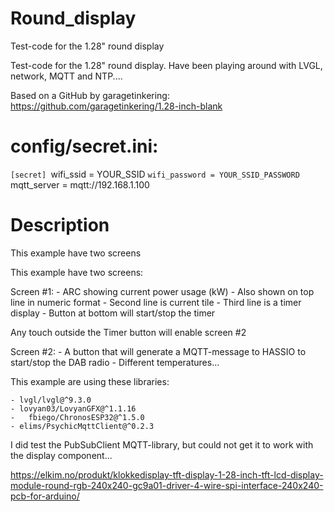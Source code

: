 # Round_display

Test-code for the 1.28" round display

Test-code for the 1.28" round display.
Have been playing around with LVGL, network, MQTT and NTP....

Based on a GitHub by garagetinkering:
	https://github.com/garagetinkering/1.28-inch-blank

# config/secret.ini:
`[secret]
`wifi_ssid = YOUR_SSID
`wifi_password = YOUR_SSID_PASSWORD
`mqtt_server = mqtt://192.168.1.100

# Description
This example have two screens

This example have two screens:

Screen #1:
	- ARC showing current power usage (kW)
	- Also shown on top line in numeric format
	- Second line is current tile
	- Third line is a timer display
	- Button at bottom will start/stop the timer

Any touch outside the Timer button will enable screen #2

Screen #2:
	- A button that will generate a MQTT-message to HASSIO to start/stop the DAB radio
	- Different temperatures...

This example are using these libraries:

	- lvgl/lvgl@^9.3.0
	- lovyan03/LovyanGFX@^1.1.16
	-	fbiego/ChronosESP32@^1.5.0
	- elims/PsychicMqttClient@^0.2.3

I did test the PubSubClient MQTT-library, but could not get it to work with the display component...

https://elkim.no/produkt/klokkedisplay-tft-display-1-28-inch-tft-lcd-display-module-round-rgb-240x240-gc9a01-driver-4-wire-spi-interface-240x240-pcb-for-arduino/

